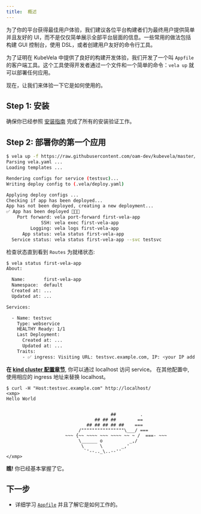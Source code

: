 ```yaml
---
title:  概述
---
```


为了你的平台获得最佳用户体验，我们建议各位平台构建者们为最终用户提供简单并且友好的 UI，而不是仅仅简单展示全部平台层面的信息。一些常用的做法包括构建 GUI 控制台，使用 DSL，或者创建用户友好的命令行工具。

为了证明在 KubeVela 中提供了良好的构建开发体验，我们开发了一个叫 `Appfile` 的客户端工具。这个工具使得开发者通过一个文件和一个简单的命令：`vela up` 就可以部署任何应用。 

现在，让我们来体验一下它是如何使用的。

## Step 1: 安装

确保你已经参照 [安装指南](getting-started/quick-install) 完成了所有的安装验证工作。

## Step 2: 部署你的第一个应用

```bash
$ vela up -f https://raw.githubusercontent.com/oam-dev/kubevela/master/docs/examples/vela.yaml
Parsing vela.yaml ...
Loading templates ...

Rendering configs for service (testsvc)...
Writing deploy config to (.vela/deploy.yaml)

Applying deploy configs ...
Checking if app has been deployed...
App has not been deployed, creating a new deployment...
✅ App has been deployed 🚀🚀🚀
    Port forward: vela port-forward first-vela-app
             SSH: vela exec first-vela-app
         Logging: vela logs first-vela-app
      App status: vela status first-vela-app
  Service status: vela status first-vela-app --svc testsvc
```

检查状态直到看到 `Routes` 为就绪状态:
```bash
$ vela status first-vela-app
About:

  Name:       first-vela-app
  Namespace:  default
  Created at: ...
  Updated at: ...

Services:

  - Name: testsvc
    Type: webservice
    HEALTHY Ready: 1/1
    Last Deployment:
      Created at: ...
      Updated at: ...
    Traits:
      - ✅ ingress: Visiting URL: testsvc.example.com, IP: <your IP address>
```

**在 [kind cluster 配置章节](getting-started/quick-install#kind)**, 你可以通过 localhost 访问 service。 在其他配置中, 使用相应的 ingress 地址来替换 localhost。

```
$ curl -H "Host:testsvc.example.com" http://localhost/
<xmp>
Hello World


                                       ##         .
                                 ## ## ##        ==
                              ## ## ## ## ##    ===
                           /""""""""""""""""\___/ ===
                      ~~~ {~~ ~~~~ ~~~ ~~~~ ~~ ~ /  ===- ~~~
                           \______ o          _,/
                            \      \       _,'
                             `'--.._\..--''
</xmp>
```
**瞧!** 你已经基本掌握了它。

## 下一步

- 详细学习 [`Appfile`](./developers/learn-appfile) 并且了解它是如何工作的。
